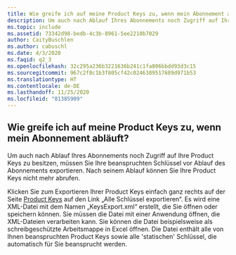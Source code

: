 ```yaml
---
title: Wie greife ich auf meine Product Keys zu, wenn mein Abonnement abläuft?
description: Um auch nach Ablauf Ihres Abonnements noch Zugriff auf Ihre Product Keys zu besitzen, müssen Sie Ihre beanspruchten Schlüssel vor Ablauf des Abonnements...
ms.topic: include
ms.assetid: 73342d98-bedb-4c3b-8961-5ee2210b7029
author: CaityBuschlen
ms.author: cabuschl
ms.date: 4/3/2020
ms.faqid: q2_3
ms.openlocfilehash: 32c295a236b3221636b241c1fa806bbdd93d3c15
ms.sourcegitcommit: 967c2f8c1b3f805cf42c0246389517689d971b53
ms.translationtype: HT
ms.contentlocale: de-DE
ms.lasthandoff: 11/25/2020
ms.locfileid: "81385909"
---
```

## <a name="how-do-i-access-my-product-keys-when-my-subscription-expires"></a>Wie greife ich auf meine Product Keys zu, wenn mein Abonnement abläuft?

Um auch nach Ablauf Ihres Abonnements noch Zugriff auf Ihre Product Keys zu besitzen, müssen Sie Ihre beanspruchten Schlüssel vor Ablauf des Abonnements exportieren. Nach seinem Ablauf können Sie Ihre Product Keys nicht mehr abrufen.

Klicken Sie zum Exportieren Ihrer Product Keys einfach ganz rechts auf der Seite [Product Keys](https://my.visualstudio.com/ProductKeys) auf den Link „Alle Schlüssel exportieren“. Es wird eine XML-Datei mit dem Namen „KeysExport.xml“ erstellt, die Sie öffnen oder speichern können. Sie müssen die Datei mit einer Anwendung öffnen, die XML-Dateien verarbeiten kann. Sie können die Datei beispielsweise als schreibgeschützte Arbeitsmappe in Excel öffnen. Die Datei enthält alle von Ihnen beanspruchten Product Keys sowie alle \'statischen\' Schlüssel, die automatisch für Sie beansprucht werden.
